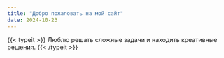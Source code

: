```yaml
---
title: "Добро пожаловать на мой сайт"
date: 2024-10-23
---
```


{{< typeit >}}
Люблю решать сложные задачи и находить креативные решения.
{{< /typeit >}}